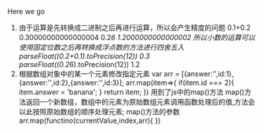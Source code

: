 Here we go

1. 由于运算是先转换成二进制之后再进行运算，所以会产生精度的问题
      0.1+0.2
      0.30000000000000004
      0.2*6
      1.2000000000000002
  所以小数的运算可以使用固定位数之后再转换成浮点数的方法进行四舍五入
      parseFloat((0.2+0.1).toPrecision(12))
      0.3
      parseFloat((0.2*6).toPrecision(12))
      1.2
2. 根据数组对象中的某一个元素修改指定元素
    var arr = [{answer:'',id:1},{answer:'',id:2},{answer:'',id:3}];
    arr.map(item=>{
        if(item.id === 2){
            item.answer = 'banana';
        }
        return item;
    })
    用到了js中的map()方法
    map()方法返回一个新数组，数组中的元素为原始数组元素调用函数处理后的值,方法会以此按照原始数组的顺序处理元素;
    map()方法的参数
    arr.map(functino(currentValue,index,arr){ })